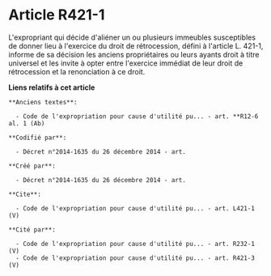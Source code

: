 # Article R421-1

L'expropriant qui décide d'aliéner un ou plusieurs immeubles susceptibles de donner lieu à l'exercice du droit de
rétrocession, défini à l'article L. 421-1, informe de sa décision les anciens propriétaires ou leurs ayants droit à titre
universel et les invite à opter entre l'exercice immédiat de leur droit de rétrocession et la renonciation à ce droit.

**Liens relatifs à cet article**

	**Anciens textes**:

	  - Code de l'expropriation pour cause d'utilité pu... - art. **R12-6 al. 1 (Ab)

	**Codifié par**:

	  - Décret n°2014-1635 du 26 décembre 2014 - art.

	**Créé par**:

	  - Décret n°2014-1635 du 26 décembre 2014 - art.

	**Cite**:

	  - Code de l'expropriation pour cause d'utilité pu... - art. L421-1 (V)

	**Cité par**:

	  - Code de l'expropriation pour cause d'utilité pu... - art. R232-1 (V)
	  - Code de l'expropriation pour cause d'utilité pu... - art. R421-3 (V)
